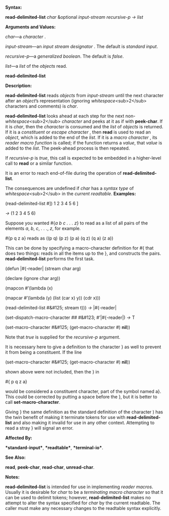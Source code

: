  

**Syntax:** 

**read-delimited-list** *char* &optional *input-stream recursive-p → list* 

**Arguments and Values:** 

*char*—a *character* . 

*input-stream*—an *input stream designator* . The default is *standard input*. 

*recursive-p*—a *generalized boolean*. The default is *false*. 

*list*—a *list* of the *objects* read. 



 

 

**read-delimited-list** 

**Description:** 

**read-delimited-list** reads *objects* from *input-stream* until the next character after an *object*’s representation (ignoring *whitespace*&#60;sub&#62;2&#60;/sub&#62; characters and comments) is *char*. 

**read-delimited-list** looks ahead at each step for the next non-*whitespace*&#60;sub&#62;2&#60;/sub&#62; *character* and peeks at it as if with **peek-char**. If it is *char*, then the *character* is consumed and the *list* of *objects* is returned. If it is a *constituent* or *escape character* , then **read** is used to read an *object*, which is added to the end of the *list*. If it is a *macro character* , its *reader macro function* is called; if the function returns a *value*, that *value* is added to the *list*. The peek-ahead process is then repeated. 

If *recursive-p* is *true*, this call is expected to be embedded in a higher-level call to **read** or a similar function. 

It is an error to reach end-of-file during the operation of **read-delimited-list**. 

The consequences are undefined if *char* has a *syntax type* of *whitespace*&#60;sub&#62;2&#60;/sub&#62; in the *current readtable*. **Examples:** 

(read-delimited-list #\]) 1 2 3 4 5 6 ] 

*→* (1 2 3 4 5 6) 

Suppose you wanted #&#123;*a b c . . . z*&#125; to read as a list of all pairs of the elements *a*, *b*, *c*, *. . .*, *z*, for example. 

#&#123;p q z a&#125; reads as ((p q) (p z) (p a) (q z) (q a) (z a)) 

This can be done by specifying a macro-character definition for #&#123; that does two things: reads in all the items up to the &#125;, and constructs the pairs. **read-delimited-list** performs the first task. 

(defun |#&#123;-reader| (stream char arg) 

(declare (ignore char arg)) 

(mapcon #’(lambda (x) 

(mapcar #’(lambda (y) (list (car x) y)) (cdr x))) 

(read-delimited-list #\&#125; stream t))) *→* |#&#123;-reader| 

(set-dispatch-macro-character #\# #\&#123; #’|#&#123;-reader|) *→* T 

(set-macro-character #\&#125; (get-macro-character #\) **nil**)) 

Note that *true* is supplied for the *recursive-p* argument. 

It is necessary here to give a definition to the character &#125; as well to prevent it from being a constituent. If the line 

(set-macro-character #\&#125; (get-macro-character #\) **nil**)) 

shown above were not included, then the &#125; in 

#&#123; p q z a&#125; 



 

 

would be considered a constituent character, part of the symbol named a&#125;. This could be corrected by putting a space before the &#125;, but it is better to call **set-macro-character**. 

Giving &#125; the same definition as the standard definition of the character ) has the twin benefit of making it terminate tokens for use with **read-delimited-list** and also making it invalid for use in any other context. Attempting to read a stray &#125; will signal an error. 

**Affected By:** 

**\*standard-input\***, **\*readtable\***, **\*terminal-io\***. 

**See Also:** 

**read**, **peek-char**, **read-char**, **unread-char**. 

**Notes:** 

**read-delimited-list** is intended for use in implementing *reader macros*. Usually it is desirable for *char* to be a *terminating macro character* so that it can be used to delimit tokens; however, **read-delimited-list** makes no attempt to alter the syntax specified for *char* by the current readtable. The caller must make any necessary changes to the readtable syntax explicitly. 

